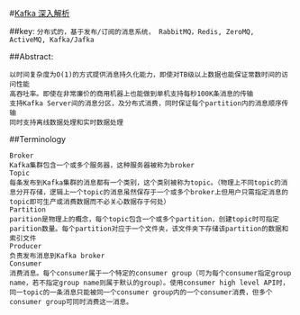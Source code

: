 #[Kafka  深入解析](http://www.jasongj.com/2015/01/02/Kafka%E6%B7%B1%E5%BA%A6%E8%A7%A3%E6%9E%90/)

##key: ```分布式的，基于发布/订阅的消息系统， RabbitMQ，Redis, ZeroMQ, ActiveMQ, Kafka/Jafka```

##Abstract: 
```
以时间复杂度为O(1)的方式提供消息持久化能力，即使对TB级以上数据也能保证常数时间的访问性能  
高吞吐率。即使在非常廉价的商用机器上也能做到单机支持每秒100K条消息的传输  
支持Kafka Server间的消息分区，及分布式消费，同时保证每个partition内的消息顺序传输  
同时支持离线数据处理和实时数据处理  
```

##Terminology
```
Broker  
Kafka集群包含一个或多个服务器，这种服务器被称为broker  
Topic  
每条发布到Kafka集群的消息都有一个类别，这个类别被称为topic。（物理上不同topic的消息分开存储，逻辑上一个topic的消息虽然保存于一个或多个broker上但用户只需指定消息的topic即可生产或消费数据而不必关心数据存于何处）  
Partition  
parition是物理上的概念，每个topic包含一个或多个partition，创建topic时可指定parition数量。每个partition对应于一个文件夹，该文件夹下存储该partition的数据和索引文件  
Producer  
负责发布消息到Kafka broker  
Consumer  
消费消息。每个consumer属于一个特定的consumer group（可为每个consumer指定group name，若不指定group name则属于默认的group）。使用consumer high level API时，同一topic的一条消息只能被同一个consumer group内的一个consumer消费，但多个consumer group可同时消费这一消息。  
```
